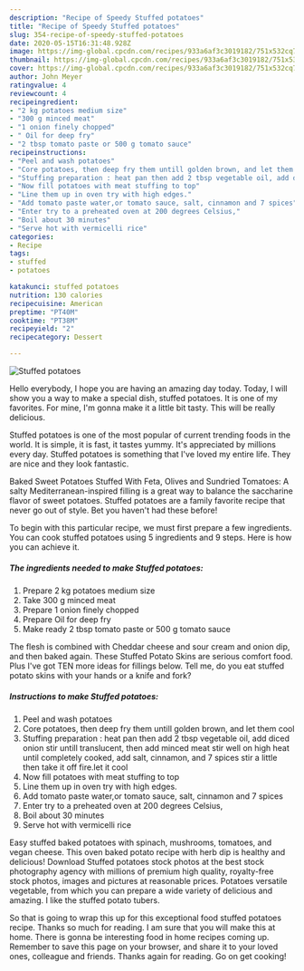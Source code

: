 ```yaml
---
description: "Recipe of Speedy Stuffed potatoes"
title: "Recipe of Speedy Stuffed potatoes"
slug: 354-recipe-of-speedy-stuffed-potatoes
date: 2020-05-15T16:31:48.928Z
image: https://img-global.cpcdn.com/recipes/933a6af3c3019182/751x532cq70/stuffed-potatoes-recipe-main-photo.jpg
thumbnail: https://img-global.cpcdn.com/recipes/933a6af3c3019182/751x532cq70/stuffed-potatoes-recipe-main-photo.jpg
cover: https://img-global.cpcdn.com/recipes/933a6af3c3019182/751x532cq70/stuffed-potatoes-recipe-main-photo.jpg
author: John Meyer
ratingvalue: 4
reviewcount: 4
recipeingredient:
- "2 kg potatoes medium size"
- "300 g minced meat"
- "1 onion finely chopped"
- " Oil for deep fry"
- "2 tbsp tomato paste or 500 g tomato sauce"
recipeinstructions:
- "Peel and wash potatoes"
- "Core potatoes, then deep fry them untill golden brown, and let them cool"
- "Stuffing preparation : heat pan then add 2 tbsp vegetable oil, add diced onion stir untill translucent, then add minced meat stir well on high heat until completely cooked, add salt, cinnamon, and 7 spices stir a little then take it off fire.let it cool"
- "Now fill potatoes with meat stuffing to top"
- "Line them up in oven try with high edges."
- "Add tomato paste water,or tomato sauce, salt, cinnamon and 7 spices"
- "Enter try to a preheated oven at 200 degrees Celsius,"
- "Boil about 30 minutes"
- "Serve hot with vermicelli rice"
categories:
- Recipe
tags:
- stuffed
- potatoes

katakunci: stuffed potatoes 
nutrition: 130 calories
recipecuisine: American
preptime: "PT40M"
cooktime: "PT38M"
recipeyield: "2"
recipecategory: Dessert

---
```



![Stuffed potatoes](https://img-global.cpcdn.com/recipes/933a6af3c3019182/751x532cq70/stuffed-potatoes-recipe-main-photo.jpg)

Hello everybody, I hope you are having an amazing day today. Today, I will show you a way to make a special dish, stuffed potatoes. It is one of my favorites. For mine, I'm gonna make it a little bit tasty. This will be really delicious.

Stuffed potatoes is one of the most popular of current trending foods in the world. It is simple, it is fast, it tastes yummy. It's appreciated by millions every day. Stuffed potatoes is something that I've loved my entire life. They are nice and they look fantastic.

Baked Sweet Potatoes Stuffed With Feta, Olives and Sundried Tomatoes: A salty Mediterranean-inspired filling is a great way to balance the saccharine flavor of sweet potatoes. Stuffed potatoes are a family favorite recipe that never go out of style. Bet you haven&#39;t had these before!


To begin with this particular recipe, we must first prepare a few ingredients. You can cook stuffed potatoes using 5 ingredients and 9 steps. Here is how you can achieve it.

<!--inarticleads1-->

##### The ingredients needed to make Stuffed potatoes:

1. Prepare 2 kg potatoes medium size
1. Take 300 g minced meat
1. Prepare 1 onion finely chopped
1. Prepare  Oil for deep fry
1. Make ready 2 tbsp tomato paste or 500 g tomato sauce


The flesh is combined with Cheddar cheese and sour cream and onion dip, and then baked again. These Stuffed Potato Skins are serious comfort food. Plus I&#39;ve got TEN more ideas for fillings below. Tell me, do you eat stuffed potato skins with your hands or a knife and fork? 

<!--inarticleads2-->

##### Instructions to make Stuffed potatoes:

1. Peel and wash potatoes
1. Core potatoes, then deep fry them untill golden brown, and let them cool
1. Stuffing preparation : heat pan then add 2 tbsp vegetable oil, add diced onion stir untill translucent, then add minced meat stir well on high heat until completely cooked, add salt, cinnamon, and 7 spices stir a little then take it off fire.let it cool
1. Now fill potatoes with meat stuffing to top
1. Line them up in oven try with high edges.
1. Add tomato paste water,or tomato sauce, salt, cinnamon and 7 spices
1. Enter try to a preheated oven at 200 degrees Celsius,
1. Boil about 30 minutes
1. Serve hot with vermicelli rice


Easy stuffed baked potatoes with spinach, mushrooms, tomatoes, and vegan cheese. This oven baked potato recipe with herb dip is healthy and delicious! Download Stuffed potatoes stock photos at the best stock photography agency with millions of premium high quality, royalty-free stock photos, images and pictures at reasonable prices. Potatoes versatile vegetable, from which you can prepare a wide variety of delicious and amazing. I like the stuffed potato tubers. 

So that is going to wrap this up for this exceptional food stuffed potatoes recipe. Thanks so much for reading. I am sure that you will make this at home. There is gonna be interesting food in home recipes coming up. Remember to save this page on your browser, and share it to your loved ones, colleague and friends. Thanks again for reading. Go on get cooking!
